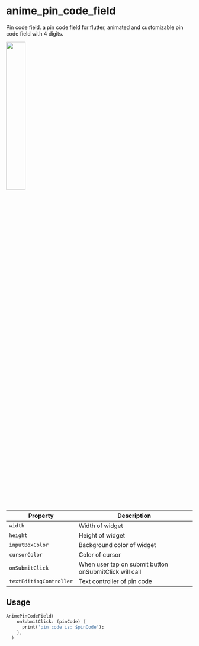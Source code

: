 # anime_pin_code_field

Pin code field.
a pin code field for flutter, animated and customizable pin code field with 4 digits.

<img src="https://user-images.githubusercontent.com/32927238/110085356-4bc71400-7d91-11eb-8c35-0530e676a7f0.mp4" width="32%">

| Property | Description |
| --- | --- |
| `width` | Width of widget |
| `height` | Height of widget |
| `inputBoxColor` | Background color of widget |
| `cursorColor` | Color of cursor |
| `onSubmitClick` | When user tap on submit button onSubmitClick will call  |
| `textEditingController` | Text controller of pin code  |



Usage
-----

```dart
AnimePinCodeField(
    onSubmitClick: (pinCode) {
      print('pin code is: $pinCode');
    },
  )
```
